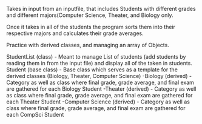 Takes in input from an inputfile, that includes Students with different grades and different majors(Computer Science, Theater, and Biology only.

Once it takes in all of the students the program sorts them into their respective majors and calculates their grade averages.

Practice with derived classes, and managing an array of Objects.

StudentList (class) - Meant to manage List of students (add students by reading them in from the input file) and display all of the taken in students.
Student (base class) - Base class which serves as a template for the derived classes (Biology, Theater, Computer Science)
 -Biology (derived) - Category as well as class where final grade, grade average, and final exam are gathered for each Biology Student
 -Theater (derived) - Category as well as class where final grade, grade average, and final exam are gathered for each Theater Student
 -Computer Science (derived) - Category as well as class where final grade, grade average, and final exam are gathered for each CompSci Student
